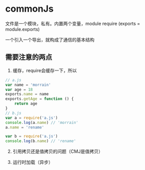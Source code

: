 # commonJs

文件是一个模块，私有。内置两个变量，module require (exports = module.exports)

一个引入一个导出，就构成了通信的基本结构

## 需要注意的两点
1. 缓存，require会缓存一下，所以
```js
// a.js
var name = 'morrain'
var age = 18
exports.name = name
exports.getAge = function () {
    return age
}
// b.js
var a = require('a.js')
console.log(a.name) // 'morrain'
a.name = 'rename'

var b = require('a.js')
console.log(b.name) // 'rename'
```
2. 引用拷贝还是值拷贝的问题（CMJ是值拷贝）

3. 运行时加载（异步）